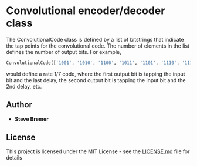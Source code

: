 # Convolutional encoder/decoder class

The ConvolutionalCode class is defined by a list of bitstrings that indicate the tap points for the convolutional code. The number of elements in the list defines the number of output bits. For example, 
```Python
ConvolutionalCode(['1001', '1010', '1100', '1011', '1101', '1110', '1111'])
``` 
would define a rate 1/7 code, where the first output bit is tapping the input bit and the last delay, the second output bit is tapping the input bit and the 2nd delay, etc.

## Author
* **Steve Bremer**

## License

This project is licensed under the MIT License - see the [LICENSE.md](LICENSE.md) file for details
